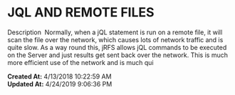 # JQL AND REMOTE FILES

Description  Normally, when a jQL statement is run on a remote file, it will scan the file over the network, which causes lots of network traffic and is quite slow. As a way round this, jRFS allows jQL commands to be executed on the Server and just results get sent back over the network. This is much more efficient use of the network and is much qui  

**Created At:** 4/13/2018 10:22:59 AM  
**Updated At:** 4/24/2019 9:06:36 PM  

